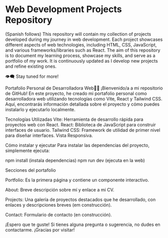 # Web Development Projects Repository
(Spanish follows)
This repository will contain my collection of projects developed during my journey in web development. Each project showcases different aspects of web technologies, including HTML, CSS, JavaScript, and various frameworks/libraries such as React. 
The aim of this repository is to document my learning process, showcase my skills, and serve as a portfolio of my work.
It is continuously updated as I develop new projects and refine existing ones. 

👁‍🗨 Stay tuned for more!


Portafolio Personal de Desarrolladora Web👩‍💻
¡Bienvenido/a a mi repositorio de GitHub! En este proyecto, he creado mi portafolio personal como desarrolladora web utilizando tecnologías como Vite, React y Tailwind CSS. Aquí, encontrarás información detallada sobre el proyecto y cómo puedes instalarlo y ejecutarlo localmente.

Tecnologías Utilizadas
Vite: Herramienta de desarrollo rápida para proyectos web con React.
React: Biblioteca de JavaScript para construir interfaces de usuario.
Tailwind CSS: Framework de utilidad de primer nivel para diseñar interfaces. Vista Responsiva.

Cómo instalar y ejecutar
Para instalar las dependencias del proyecto, simplemente ejecuta:

npm install (instala dependencias)
npm run dev (ejecuta en la web)

Secciones del portafolio

Portfolio: Es la primera página y contiene un componente interactivo.

About: Breve descripción sobre mí y enlace a mi CV.

Projects: Una galería de proyectos destacados que he desarrollado, con enlaces y descripciones breves (em construcción).

Contact: Formulario de contacto (en construcción).

¡Espero que te guste! Si tienes alguna pregunta o sugerencia, no dudes en contactarme. ¡Gracias por visitar!
